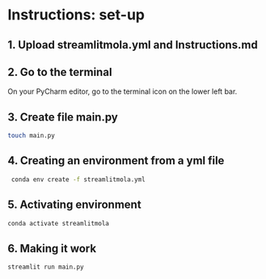 # Instructions: set-up

## 1. Upload streamlitmola.yml and Instructions.md


## 2. Go to the terminal
On your PyCharm editor, go to the terminal icon on the lower left bar.

## 3. Create file main.py

```bash
touch main.py
```

## 4. Creating an environment from a yml file
```bash
 conda env create -f streamlitmola.yml
```

## 5. Activating environment
```bash
conda activate streamlitmola
```

## 6. Making it work
```bash
streamlit run main.py
```